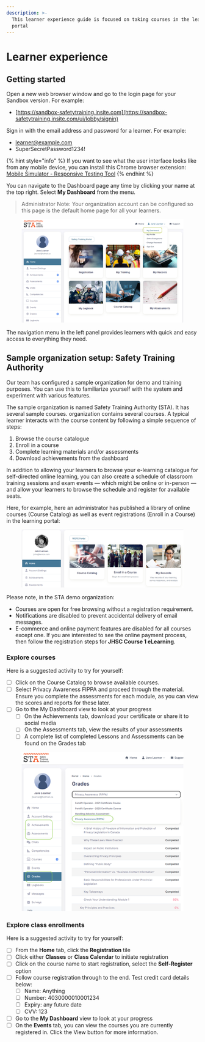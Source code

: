 ```yaml
---
description: >-
  This learner experience guide is focused on taking courses in the learning
  portal
---
```


# Learner experience

## Getting started

Open a new web browser window and go to the login page for your Sandbox version. For example:

* [https://sandbox-safetytraining.insite.com](https://sandbox-safetytraining.insite.com/ui/lobby/signin)

Sign in with the email address and password for a learner. For example:

* learner@example.com
* SuperSecretPassword1234!

{% hint style="info" %}
If you want to see what the user interface looks like from any mobile device, you can install this Chrome browser extension: [Mobile Simulator - Responsive Testing Tool](https://chromewebstore.google.com/detail/mobile-simulator-responsi/ckejmhbmlajgoklhgbapkiccekfoccmk?hl=en\&pli=1)
{% endhint %}

You can navigate to the Dashboard page any time by clicking your name at the top right. Select **My Dashboard** from the menu.

> Administrator Note: Your organization account can be configured so this page is the default home page for all your learners.

<figure><img src="../.gitbook/assets/learner-experience-01.png" alt=""><figcaption></figcaption></figure>

The navigation menu in the left panel provides learners with quick and easy access to everything they need.

## Sample organization setup: Safety Training Authority

Our team has configured a sample organization for demo and training purposes. You can use this to familiarize yourself with the system and experiment with various features.

The sample organization is named Safety Training Authority (STA). It has several sample courses.  organization contains several  courses. A typical learner interacts with the course content by following a simple sequence of steps:

1. Browse the course catalogue
2. Enroll in a course
3. Complete learning materials and/or assessments
4. Download achievements from the dashboard

In addition to allowing your learners to browse your e-learning catalogue for self-directed online learning, you can also create a schedule of classroom training sessions and exam events  — which might be online or in-person — and allow your learners to browse the schedule and register for available seats.

Here, for example, here an administrator has published a library of online courses (Course Catalog) as well as event registrations (Enroll in a Course) in the learning portal:

<figure><img src="../.gitbook/assets/learner-experience-02.png" alt=""><figcaption></figcaption></figure>

Please note, in the STA demo organization:

* Courses are open for free browsing without a registration requirement.
* Notifications are disabled to prevent accidental delivery of email messages.
* E-commerce and online payment features are disabled for all courses except one. If you are interested to see the online payment process, then follow the registration steps for **JHSC Course 1 eLearning**.

### Explore courses

Here is a suggested activity to try for yourself:

* [ ] Click on the Course Catalog to browse available courses.
* [ ] Select Privacy Awareness FIPPA and proceed through the material. Ensure you complete the assessments for each module, as you can view the scores and reports for these later.
* [ ] Go to the My Dashboard view to look at your progress
  * [ ] On the Achievements tab, download your certificate or share it to social media
  * [ ] On the Assessments tab, view the results of your assessments
  * [ ] A complete list of completed Lessons and Assessments can be found on the Grades tab

<figure><img src="../.gitbook/assets/learner-experience-03.png" alt=""><figcaption></figcaption></figure>

### Explore class enrollments

Here is a suggested activity to try for yourself:

* [ ] From the **Home** tab, click the **Registration** tile
* [ ] Click either **Classes** or **Class Calendar** to initiate registration
* [ ] Click on the course name to start registration, select the **Self-Register** option
* [ ] Follow course registration through to the end. Test credit card details below:
  * [ ] Name: Anything
  * [ ] Number: 4030000010001234
  * [ ] Expiry: any future date
  * [ ] CVV: 123
* [ ] Go to the **My Dashboard** view to look at your progress
* [ ] On the **Events** tab, you can view the courses you are currently registered in. Click the View button for more information.
